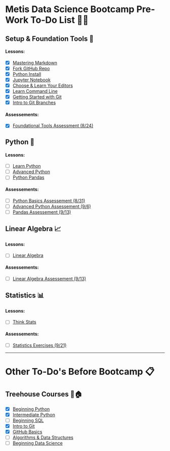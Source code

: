 # Metis Data Science Bootcamp Pre-Work To-Do List :boot::tent:

## Setup & Foundation Tools :wrench:
#### Lessons: 
- [x] [Mastering Markdown](https://github.com/scrapfishies/dsp/tree/master/lessons/markdown)
- [x] [Fork GitHub Repo](https://github.com/scrapfishies/dsp/tree/master/lessons/git_fork)
- [x] [Python Install](https://github.com/scrapfishies/dsp/tree/master/lessons/install)
- [x] [Jupyter Notebook](https://github.com/scrapfishies/dsp/tree/master/lessons/install_jupyter)
- [x] [Choose & Learn Your Editors](https://github.com/scrapfishies/dsp/tree/master/lessons/editors)
- [x] [Learn Command Line](https://github.com/scrapfishies/dsp/tree/master/lessons/command_line)
- [x] [Getting Started with Git](https://github.com/scrapfishies/dsp/tree/master/lessons/git_intro)
- [x] [Intro to Git Branches](https://github.com/scrapfishies/dsp/tree/master/lessons/git_branches)

#### Assessements: 
- [x] [Foundational Tools Assessment (8/24)](https://www.hackerrank.com/test/edshcfc0a5q/26922512d1b333a324dc113580d62855)

## Python :snake:
#### Lessons: 
- [ ] [Learn Python](https://github.com/scrapfishies/dsp/tree/master/lessons/python_intro)
- [ ] [Advanced Python](https://github.com/scrapfishies/dsp/tree/master/lessons/python_intro)
- [ ] [Python Pandas](https://github.com/scrapfishies/dsp/tree/master/lessons/pandas_intro)

#### Assessements: 
- [ ] [Python Basics Assessement (8/31)](https://www.hackerrank.com/test/7q9m8pejfdm/72c10271e7fd1daa9601bdbbf48768e0)
- [ ] [Advanced Python Assessement (9/6)](https://www.hackerrank.com/test/e7pon3itk8g/779c68b5d4cd2876295a2ab4f8a69eaf)
- [ ] [Pandas Assessement (9/13)](https://www.hackerrank.com/test/beg202nchad/a3ae8be11d8345e83400e68ea9fa10e5)

## Linear Algebra :chart_with_upwards_trend:
#### Lessons: 
- [ ] [Linear Algebra](https://github.com/scrapfishies/dsp/tree/master/lessons/linear_algebra)

#### Assessements: 
- [ ] [Linear Algebra Assessement (9/13)](https://www.hackerrank.com/test/f069ddpl41e/b2a178cb63902abefe98edde08055336?mc_cid=ac2b0f9662&mc_eid=2dc3f53bdb)

## Statistics :bar_chart:
#### Lessons: 
- [ ] [Think Stats](https://github.com/scrapfishies/dsp/tree/master/lessons/statistics)

#### Assessements: 
- [ ] [Statistics Exercises (9/21)](https://github.com/scrapfishies/dsp/tree/master/lessons/statistics)

___
# Other To-Do's Before Bootcamp :clipboard:
## Treehouse Courses :evergreen_tree::house:
- [x] [Beginning Python](https://teamtreehouse.com/tracks/beginning-python)
- [x] [Intermediate Python](https://teamtreehouse.com/tracks/intermediate-python)
- [ ] [Beginning SQL](https://teamtreehouse.com/tracks/beginning-sql)
- [x] [Intro to Git](https://teamtreehouse.com/library/introduction-to-git)
- [x] [GitHub Basics](https://teamtreehouse.com/library/github-basics)
- [ ] [Algorithms & Data Structures](https://teamtreehouse.com/tracks/algorithms-and-data-structures)
- [ ] [Beginning Data Science](https://teamtreehouse.com/tracks/beginning-data-science)
